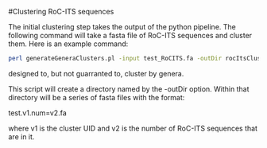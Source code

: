 #Clustering RoC-ITS sequences

The initial clustering step takes the output of the python pipeline. The following command will take a fasta file of RoC-ITS sequences and cluster them. Here is an example command:

```bash
perl generateGeneraClusters.pl -input test_RoCITS.fa -outDir rocItsClustersDir -basename test -minsubreads 4 -rocitsPath . -minclstrSize 10
```

designed to, but not guarranted to, cluster by genera.

This script will create a directory named by the -outDir option. Within that directory will be a series of fasta files with the format:<br>

test.v1.num=v2.fa<br>

where v1 is the cluster UID and v2 is the number of RoC-ITS sequences that are in it.


